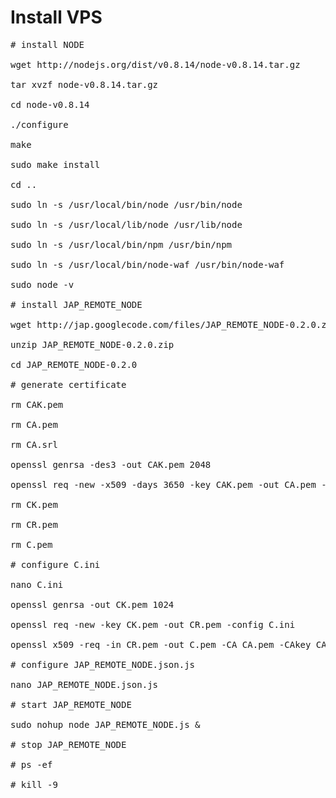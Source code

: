 # Install VPS #
<pre>
# install NODE<br>
wget http://nodejs.org/dist/v0.8.14/node-v0.8.14.tar.gz<br>
tar xvzf node-v0.8.14.tar.gz<br>
cd node-v0.8.14<br>
./configure<br>
make<br>
sudo make install<br>
cd ..<br>
sudo ln -s /usr/local/bin/node /usr/bin/node<br>
sudo ln -s /usr/local/lib/node /usr/lib/node<br>
sudo ln -s /usr/local/bin/npm /usr/bin/npm<br>
sudo ln -s /usr/local/bin/node-waf /usr/bin/node-waf<br>
sudo node -v<br>
# install JAP_REMOTE_NODE<br>
wget http://jap.googlecode.com/files/JAP_REMOTE_NODE-0.2.0.zip<br>
unzip JAP_REMOTE_NODE-0.2.0.zip<br>
cd JAP_REMOTE_NODE-0.2.0<br>
# generate certificate<br>
rm CAK.pem<br>
rm CA.pem<br>
rm CA.srl<br>
openssl genrsa -des3 -out CAK.pem 2048<br>
openssl req -new -x509 -days 3650 -key CAK.pem -out CA.pem -config CA.ini<br>
rm CK.pem<br>
rm CR.pem<br>
rm C.pem<br>
# configure C.ini<br>
nano C.ini<br>
openssl genrsa -out CK.pem 1024<br>
openssl req -new -key CK.pem -out CR.pem -config C.ini<br>
openssl x509 -req -in CR.pem -out C.pem -CA CA.pem -CAkey CAK.pem -CAcreateserial -days 3650 -extensions v3_req -extfile C.ini<br>
# configure JAP_REMOTE_NODE.json.js<br>
nano JAP_REMOTE_NODE.json.js<br>
# start JAP_REMOTE_NODE<br>
sudo nohup node JAP_REMOTE_NODE.js &<br>
# stop JAP_REMOTE_NODE<br>
# ps -ef<br>
# kill -9 <id><br>
</pre>